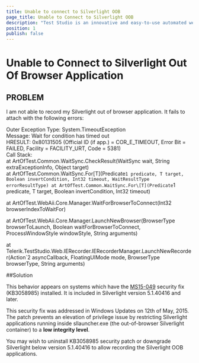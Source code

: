 ```yaml
---
title: Unable to connect to Silverlight OOB 
page_title: Unable to Connect to Silverlight OOB 
description: "Test Studio is an innovative and easy-to-use automated web, WPF and load testing solution. Test Studio tests support essential technologies like ASP.NET AJAX, Silverlight, PHP and MVC. HTML5, Testing framework, functional testing, performance testing, load testing, exploratory testing, manual testing."
position: 1
publish: false
---
```

# Unable to Connect to Silverlight Out Of Browser Application 

## PROBLEM

I am not able to record my Silverlight out of browser application. It fails to attach with the following errors:


Outer Exception Type: System.TimeoutException<br/>
Message: Wait for condition has timed out<br/>
HRESULT: 0x80131505 (Official ID (if app.) = COR_E_TIMEOUT, Error Bit = FAILED, Facility = FACILITY_URT, Code = 5381)<br/>
Call Stack:<br/>
at ArtOfTest.Common.WaitSync.CheckResult(WaitSync wait, String extraExceptionInfo, Object target)<br/>
at ArtOfTest.Common.WaitSync.For\[T](Predicate`1 predicate, T target, Boolean invertCondition, Int32 timeout, WaitResultType errorResultType)
at ArtOfTest.Common.WaitSync.For\[T](Predicate`1 predicate, T target, Boolean invertCondition, Int32 timeout)

at ArtOfTest.WebAii.Core.Manager.WaitForBrowserToConnect(Int32 browserIndexToWaitFor)

at ArtOfTest.WebAii.Core.Manager.LaunchNewBrowser(BrowserType browserToLaunch, Boolean waitForBrowserToConnect, ProcessWindowStyle windowStyle, String arguments)

at Telerik.TestStudio.Web.IERecorder.IERecorderManager.LaunchNewRecorder(Action`2 asyncCallback, FloatingUIMode mode, BrowserType browserType, String arguments)

##Solution

This behavior appears on systems which have the <a href="https://technet.microsoft.com/en-us/library/security/MS15-049">MS15-049</a> security fix (KB3058985) installed. It is included in Silverlight version 5.1.40416 and later.

This security fix was addressed in Windows Updates on 12th of May, 2015. The patch prevents an elevation of privilege issue by restricting Silverlight applications running inside sllauncher.exe (the out-of-browser Silverlight container) to a **low integrity level**. 



You may wish to uninstall KB3058985 security patch or downgrade Silverlight below version 5.1.40416 to allow recording the Silverlight OOB applications.

